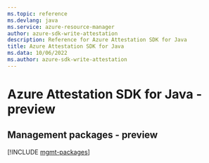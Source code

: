 ```yaml
---
ms.topic: reference
ms.devlang: java
ms.service: azure-resource-manager
author: azure-sdk-write-attestation
description: Reference for Azure Attestation SDK for Java
title: Azure Attestation SDK for Java
ms.data: 10/06/2022
ms.author: azure-sdk-write-attestation
---
```

# Azure Attestation SDK for Java - preview

## Management packages - preview
[!INCLUDE [mgmt-packages](attestation-mgmt-index.md)]